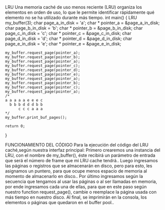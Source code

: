 LRU
Una memoria caché de uso menos reciente (LRU) organiza los elementos en orden de uso, lo que le permite identificar rápidamente qué elemento no se ha utilizado durante más tiempo.
int main()
{
    LRU my_buffer(3);
    char page_a_in_disk = 'a';
    char * pointer_a = &page_a_in_disk;
    char page_b_in_disk = 'b';
    char * pointer_b = &page_b_in_disk;
    char page_c_in_disk = 'c';
    char * pointer_c = &page_c_in_disk;
    char page_d_in_disk = 'd';
    char * pointer_d = &page_d_in_disk;
    char page_e_in_disk = 'e';
    char * pointer_e = &page_e_in_disk;
 
    my_buffer.request_page(pointer_a);
    my_buffer.request_page(pointer_b);
    my_buffer.request_page(pointer_a);
    my_buffer.request_page(pointer_c);
    my_buffer.request_page(pointer_d);
    my_buffer.request_page(pointer_e);
    my_buffer.request_page(pointer_a);
    my_buffer.request_page(pointer_b);
    my_buffer.request_page(pointer_c);
    my_buffer.request_page(pointer_a);
    /*
    a a a a a e e e c
      b b b d d d b b
          c c c a a a
    */
    my_buffer.print_buf_pages();
 
    return 0;
}




FUNCIONAMIENTO DEL CÓDIGO
Para la ejecución del código del LRU caché,según nuestra interfaz principal:
Primero crearemos una instancia del LRU, con el nombre de my_buffer(), éste recibirá un parámetro de entrada que será el número de frame que mi LRU cache tendrá..
Luego ingresamos las páginas o registros que se almacenarán en disco, pero para esto, les asignamos un puntero, para que ocupe menos espacio de memoria al momento de almacenarlo en disco..
Por último ingresamos según la secuencia que tengamos al usar las páginas o al ser llamadas en memoria, por ende ingresamos cada una de ellas, para que en este paso según nuestro function request_page(), cambie o reemplace la página usada con más tiempo en nuestro disco.
Al final, se imprimirán en la consola, los elementos o páginas que quedaron en el buffer pool..
